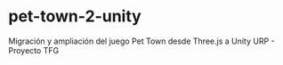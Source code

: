 # pet-town-2-unity
Migración y ampliación del juego Pet Town desde Three.js a Unity URP - Proyecto TFG
